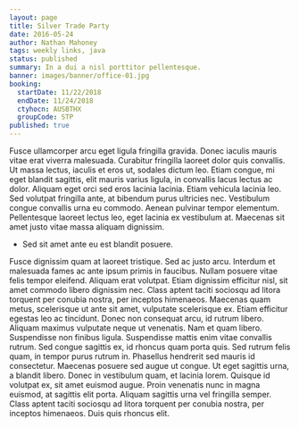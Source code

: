 ```yaml
---
layout: page
title: Silver Trade Party
date: 2016-05-24
author: Nathan Mahoney
tags: weekly links, java
status: published
summary: In a dui a nisl porttitor pellentesque.
banner: images/banner/office-01.jpg
booking:
  startDate: 11/22/2018
  endDate: 11/24/2018
  ctyhocn: AUSBTHX
  groupCode: STP
published: true
---
```

Fusce ullamcorper arcu eget ligula fringilla gravida. Donec iaculis mauris vitae erat viverra malesuada. Curabitur fringilla laoreet dolor quis convallis. Ut massa lectus, iaculis et eros ut, sodales dictum leo. Etiam congue, mi eget blandit sagittis, elit mauris varius ligula, in convallis lacus lectus ac dolor. Aliquam eget orci sed eros lacinia lacinia. Etiam vehicula lacinia leo. Sed volutpat fringilla ante, at bibendum purus ultricies nec. Vestibulum congue convallis urna eu commodo. Aenean pulvinar tempor elementum. Pellentesque laoreet lectus leo, eget lacinia ex vestibulum at. Maecenas sit amet justo vitae massa aliquam dignissim.

* Sed sit amet ante eu est blandit posuere.

Fusce dignissim quam at laoreet tristique. Sed ac justo arcu. Interdum et malesuada fames ac ante ipsum primis in faucibus. Nullam posuere vitae felis tempor eleifend. Aliquam erat volutpat. Etiam dignissim efficitur nisl, sit amet commodo libero dignissim nec. Class aptent taciti sociosqu ad litora torquent per conubia nostra, per inceptos himenaeos. Maecenas quam metus, scelerisque ut ante sit amet, vulputate scelerisque ex. Etiam efficitur egestas leo ac tincidunt. Donec non consequat arcu, id rutrum libero. Aliquam maximus vulputate neque ut venenatis. Nam et quam libero. Suspendisse non finibus ligula.
Suspendisse mattis enim vitae convallis rutrum. Sed congue sagittis ex, id rhoncus quam porta quis. Sed rutrum felis quam, in tempor purus rutrum in. Phasellus hendrerit sed mauris id consectetur. Maecenas posuere sed augue ut congue. Ut eget sagittis urna, a blandit libero. Donec in vestibulum quam, et lacinia lorem. Quisque id volutpat ex, sit amet euismod augue. Proin venenatis nunc in magna euismod, at sagittis elit porta. Aliquam sagittis urna vel fringilla semper. Class aptent taciti sociosqu ad litora torquent per conubia nostra, per inceptos himenaeos. Duis quis rhoncus elit.

